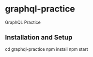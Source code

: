 # graphql-practice
GraphQL Practice

## Installation and Setup

cd graphql-practice
npm install
npm start
